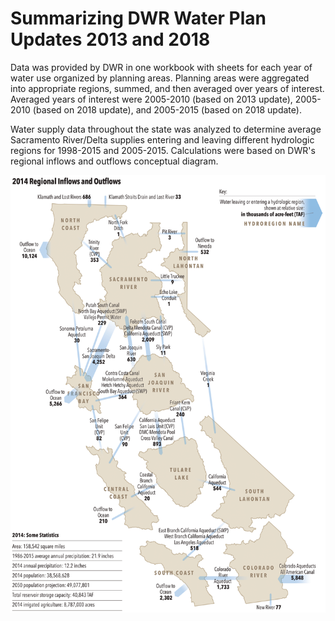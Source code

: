 # Summarizing DWR Water Plan Updates 2013 and 2018

Data was provided by DWR in one workbook with sheets for each year of water use organized by planning areas. Planning areas were aggregated into appropriate regions, summed, and then averaged over years of interest. Averaged years of interest were 2005-2010 (based on 2013 update), 2005-2010 (based on 2018 update), and 2005-2015 (based on 2018 update). 

Water supply data throughout the state was analyzed to determine average Sacramento River/Delta supplies entering and leaving different hydrologic regions for 1998-2015 and 2005-2015. Calculations were based on DWR's regional inflows and outflows conceptual diagram. 

<img src="https://github.com/julianaspector/DWR_Water_Plan_Summary/blob/master/Images/2014_regional_inflow_outflow_map-1.png" align="center" height="700" >
